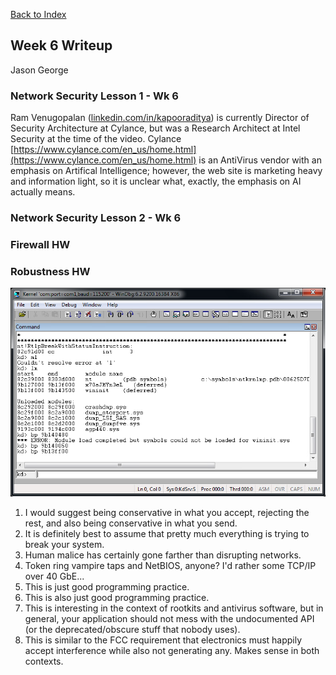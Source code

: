 [Back to Index](https://jaegermeiste.github.io/DefenseAgainstTheDarkArts/)

## Week 6 Writeup

Jason George

### Network Security Lesson 1 - Wk 6

Ram Venugopalan ([linkedin.com/in/kapooraditya](linkedin.com/in/kapooraditya)) is currently Director of Security Architecture at Cylance, but was a Research Architect at Intel Security at the time of the video. Cylance [https://www.cylance.com/en_us/home.html](https://www.cylance.com/en_us/home.html) is an AntiVirus vendor with an emphasis on Artifical Intelligence; however, the web site is marketing heavy and information light, so it is unclear what, exactly, the emphasis on AI actually means.

### Network Security Lesson 2 - Wk 6

### Firewall HW

### Robustness HW
<img src="Agony3.PNG" alt="">

1. I would suggest being conservative in what you accept, rejecting the rest, and also being conservative in what you send.
2. It is definitely best to assume that pretty much everything is trying to break your system.
3. Human malice has certainly gone farther than disrupting networks.
4. Token ring vampire taps and NetBIOS, anyone? I'd rather some TCP/IP over 40 GbE...
5. This is just good programming practice.
6. This is also just good programming practice.
7. This is interesting in the context of rootkits and antivirus software, but in general, your application should not mess with the undocumented API (or the deprecated/obscure stuff that nobody uses).
8. This is similar to the FCC requirement that electronics must happily accept interference while also not generating any. Makes sense in both contexts.
